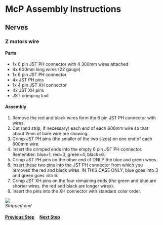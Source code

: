 # McP Assembly Instructions

## Nerves

### Z motors wire

#### Parts  

* 1x 6 pin JST PH connector with 4 300mm wires attached
* 4x 600mm long wires (22 gauge)
* 1x 6 pin JST PH connector
* 4x JST PH pins
* 1x 4 pin JST XH connector
* 4x JST XH pins
* JST crimping tool

#### Assembly

1. Remove the red and black wires form the 6 pin JST PH connector with wires.
1. Cut (and strip, if necessary) each end of each 600mm wire so that about 2mm of bare wire are showing.
1. Crimp JST PH pins (the smaller of the two sizes) on one end of each 600mm wire.
1. Insert the crimped ends into the empty 6 pin JST PH connector.  Remember: blue=1, red=3, green=4, black=6.
1. Crimp JST PH pins on the other end of ONLY the blue and green wires.
1. Insert these two pins into the JST PH connector from which you removed the red and black wires.  IN THIS CASE ONLY, blue goes into 3 and green goes into 6.
1. Crimp JST XH pins on the four remaining ends (the green and blue are shorter wires, the red and black are longer wires).
1. Insert the pins into the XH connector with standard color order.

![](img/NX1.jpg)\
*Stripped end* 

#### [Previous Step](nerves2.md) &nbsp;&nbsp;&nbsp; [Next Step](nervesE.md)
